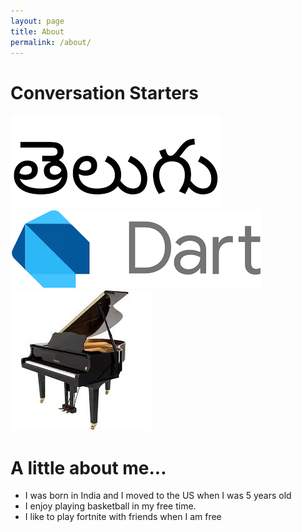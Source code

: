 ```yaml
---
layout: page
title: About
permalink: /about/
---
```


# Conversation Starters
![telugu](../images/telugu.png)
![dart](../images/dart.png)
![piano](../images/piano.jpeg)

# A little about me...
 - I was born in India and I moved to the US when I was 5 years old
 - I enjoy playing basketball in my free time. 
 - I like to play fortnite with friends when I am free